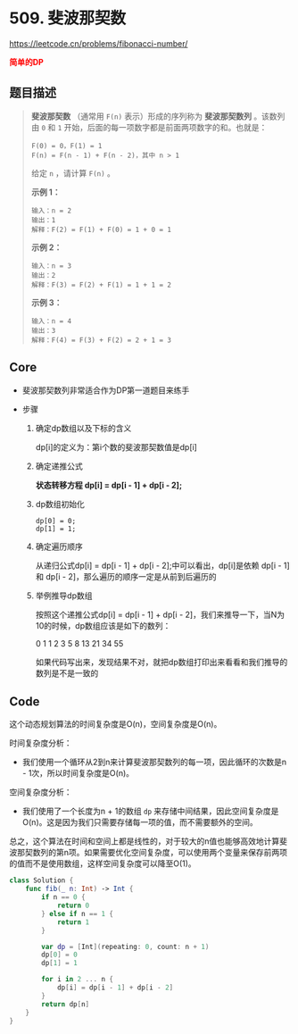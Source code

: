 # 509. 斐波那契数

https://leetcode.cn/problems/fibonacci-number/

**<font color=red>简单的DP</font>**

## 题目描述

> **斐波那契数** （通常用 `F(n)` 表示）形成的序列称为 **斐波那契数列** 。该数列由 `0` 和 `1` 开始，后面的每一项数字都是前面两项数字的和。也就是：
>
> ```
> F(0) = 0，F(1) = 1
> F(n) = F(n - 1) + F(n - 2)，其中 n > 1
> ```
>
> 给定 `n` ，请计算 `F(n)` 。
>
>  
>
> **示例 1：**
>
> ```
> 输入：n = 2
> 输出：1
> 解释：F(2) = F(1) + F(0) = 1 + 0 = 1
> ```
>
> **示例 2：**
>
> ```
> 输入：n = 3
> 输出：2
> 解释：F(3) = F(2) + F(1) = 1 + 1 = 2
> ```
>
> **示例 3：**
>
> ```
> 输入：n = 4
> 输出：3
> 解释：F(4) = F(3) + F(2) = 2 + 1 = 3
> ```



## Core

- 斐波那契数列非常适合作为DP第一道题目来练手

- 步骤

  1. 确定dp数组以及下标的含义

     dp[i]的定义为：第i个数的斐波那契数值是dp[i]

  2. 确定递推公式

     **状态转移方程 dp[i] = dp[i - 1] + dp[i - 2];**

  3. dp数组初始化

     ```
     dp[0] = 0;
     dp[1] = 1;
     ```

  4. 确定遍历顺序

     从递归公式dp[i] = dp[i - 1] + dp[i - 2];中可以看出，dp[i]是依赖 dp[i - 1] 和 dp[i - 2]，那么遍历的顺序一定是从前到后遍历的

  5. 举例推导dp数组

     按照这个递推公式dp[i] = dp[i - 1] + dp[i - 2]，我们来推导一下，当N为10的时候，dp数组应该是如下的数列：

     0 1 1 2 3 5 8 13 21 34 55

     如果代码写出来，发现结果不对，就把dp数组打印出来看看和我们推导的数列是不是一致的

## Code

这个动态规划算法的时间复杂度是O(n)，空间复杂度是O(n)。

时间复杂度分析：

- 我们使用一个循环从2到n来计算斐波那契数列的每一项，因此循环的次数是n - 1次，所以时间复杂度是O(n)。

空间复杂度分析：

- 我们使用了一个长度为n + 1的数组 `dp` 来存储中间结果，因此空间复杂度是O(n)。这是因为我们只需要存储每一项的值，而不需要额外的空间。

总之，这个算法在时间和空间上都是线性的，对于较大的n值也能够高效地计算斐波那契数列的第n项。如果需要优化空间复杂度，可以使用两个变量来保存前两项的值而不是使用数组，这样空间复杂度可以降至O(1)。

```swift
class Solution {
    func fib(_ n: Int) -> Int {
        if n == 0 {
            return 0
        } else if n == 1 {
            return 1
        }

        var dp = [Int](repeating: 0, count: n + 1)
        dp[0] = 0
        dp[1] = 1

        for i in 2 ... n {
            dp[i] = dp[i - 1] + dp[i - 2]
        }
        return dp[n]
    }
}
```

